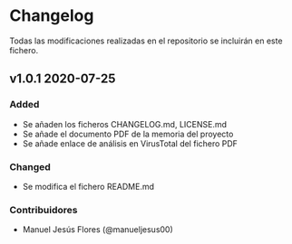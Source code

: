 # Changelog
Todas las modificaciones realizadas en el repositorio se incluirán en este fichero.

## v1.0.1 2020-07-25
### Added
- Se añaden los ficheros CHANGELOG.md, LICENSE.md
- Se añade el documento PDF de la memoria del proyecto
- Se añade enlace de análisis en VirusTotal del fichero PDF
### Changed
- Se modifica el fichero README.md

### Contribuidores
- Manuel Jesús Flores (@manueljesus00)